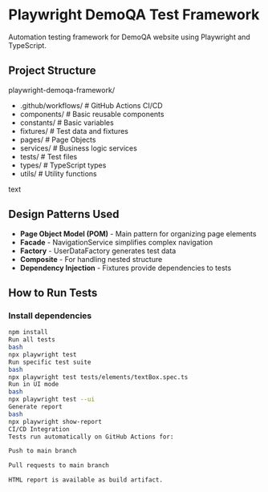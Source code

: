 # Playwright DemoQA Test Framework

Automation testing framework for DemoQA website using Playwright and TypeScript.

## Project Structure
playwright-demoqa-framework/
- .github/workflows/ # GitHub Actions CI/CD
- components/ # Basic reusable components
- constants/ # Basic variables
- fixtures/ # Test data and fixtures
- pages/ # Page Objects
- services/ # Business logic services
- tests/ # Test files
- types/ # TypeScript types
- utils/ # Utility functions

text

## Design Patterns Used

- **Page Object Model (POM)** - Main pattern for organizing page elements  
- **Facade** - NavigationService simplifies complex navigation  
- **Factory** - UserDataFactory generates test data  
- **Composite** - For handling nested structure  
- **Dependency Injection** - Fixtures provide dependencies to tests  

## How to Run Tests

### Install dependencies
```bash
npm install
Run all tests
bash
npx playwright test
Run specific test suite
bash
npx playwright test tests/elements/textBox.spec.ts
Run in UI mode
bash
npx playwright test --ui
Generate report
bash
npx playwright show-report
CI/CD Integration
Tests run automatically on GitHub Actions for:

Push to main branch

Pull requests to main branch

HTML report is available as build artifact.
